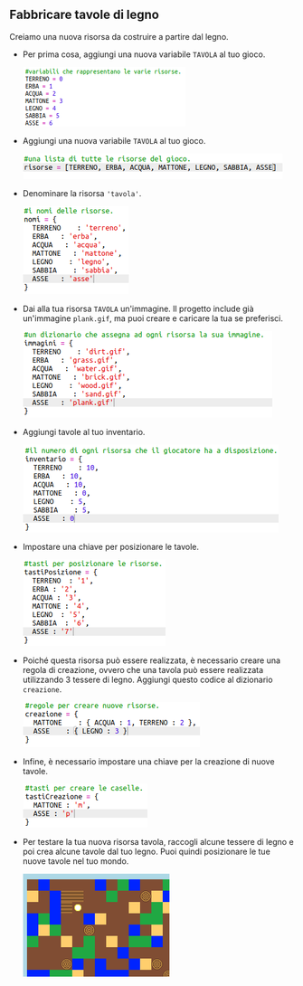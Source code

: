 ## Fabbricare tavole di legno

Creiamo una nuova risorsa da costruire a partire dal legno.

+ Per prima cosa, aggiungi una nuova variabile `TAVOLA` al tuo gioco.
    
    ![schermata](images/craft-plank-const.png)

+ Aggiungi una nuova variabile `TAVOLA` al tuo gioco.
    
    ![schermata](images/craft-plank-resources.png)

+ Denominare la risorsa `'tavola'`.
    
    ![schermata](images/craft-plank-names.png)

+ Dai alla tua risorsa `TAVOLA` un'immagine. Il progetto include già un'immagine `plank.gif`, ma puoi creare e caricare la tua se preferisci.
    
    ![schermata](images/craft-plank-textures.png)

+ Aggiungi tavole al tuo inventario.
    
    ![schermata](images/craft-plank-inventory.png)

+ Impostare una chiave per posizionare le tavole.
    
    ![schermata](images/craft-plank-placekeys.png)

+ Poiché questa risorsa può essere realizzata, è necessario creare una regola di creazione, ovvero che una tavola può essere realizzata utilizzando 3 tessere di legno. Aggiungi questo codice al dizionario `creazione`.
    
    ![schermata](images/craft-plank-crafting.png)

+ Infine, è necessario impostare una chiave per la creazione di nuove tavole.
    
    ![schermata](images/craft-plank-craftkeys.png)

+ Per testare la tua nuova risorsa tavola, raccogli alcune tessere di legno e poi crea alcune tavole dal tuo legno. Puoi quindi posizionare le tue nuove tavole nel tuo mondo.
    
    ![schermata](images/craft-plank-test.png)